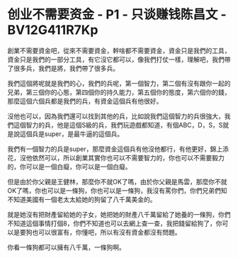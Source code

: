 # 创业不需要资金 - P1 - 只谈赚钱陈昌文 - BV12G411R7Kp

創業不需要資金吧，從來不需要資金，幹啥都不需要資金，資金只是我們的工具，資金只是我們的一部分工具，有它沒它都可以，像我們打仗一樣，理解吧，我們帶了很多兵，我們是將，我們帶了很多兵。

我們這個將呢就是我們的心，我們的兵呢，第一個智力，第二個有沒有跟你一起的兄弟，第三個你的心態，第四個你的持久能力，第五個你的態度，第六個你的錢，那麼這個六個兵都是我們的兵，有資金這個兵有他很好。

沒他也可以，因為我們還可以找到其他的兵，比如說我們這個智力的兵很強大，我們這個智力的兵，他是這個S級的兵，我們玩遊戲都知道，有個ABC，D，S，S就是說這個兵是super，是最牛逼的這個兵。

我們有一個智力的兵是super，那麼資金這個兵有他沒他都行，有他更好，錦上添花，沒他依然可以，所以創業其實你也可以不需要智力的，你也可以不需要毅力的，你可以是一個白癡，你可以是一個白癡。

但是由於你父親是王健林，那麼你不就OK了嗎，由於你父親是馬雲，那麼你不就OK了嗎，你也可以是一條狗，你也可以是一條狗，我沒有罵你們，你們兄弟們知不知道美國有一個老太太給她的狗留了八千萬美金的。

就是她沒有把財產留給她的子女，她把她的財產八千萬留給了她養的一條狗，你們不知道這個事情打個8，你們不知道也可以去網上查一查，我把錢留給狗了，你可以是要狗也可以很富有，你懂吧，所以有沒有資金都沒有問題。

你看一條狗都可以擁有八千萬，一條狗啊。
